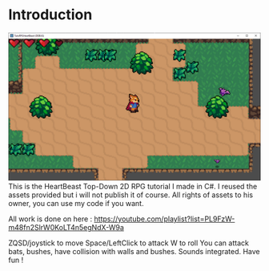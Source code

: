<h1>Introduction</h1>

<img src="https://github.com/gbreuil/TutoRPGHeartBeast/blob/master/GamePreview.PNG" width="800px" height="auto">
This is the HeartBeast Top-Down 2D RPG tutorial I made in C#.
I reused the assets provided but i will not publish it of course.
All rights of assets to his owner, you can use my code if you want.

All work is done on here : https://youtube.com/playlist?list=PL9FzW-m48fn2SlrW0KoLT4n5egNdX-W9a

ZQSD/joystick to move
Space/LeftClick to attack
W to roll
You can attack bats, bushes, have collision with walls and bushes. Sounds integrated.
Have fun !

